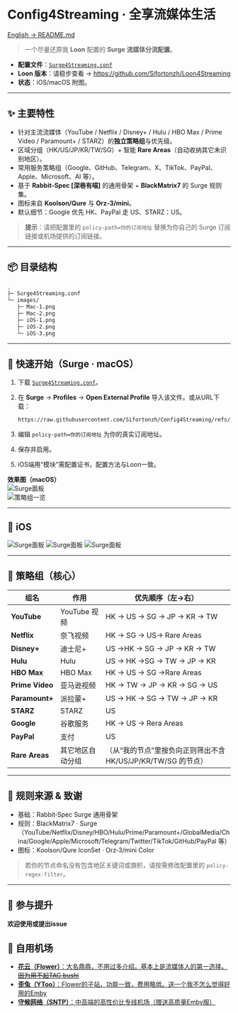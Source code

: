 # Config4Streaming · 全享流媒体生活

[English → README.md](./README.md)

>一个尽量还原我 **Loon** 配置的 **Surge 流媒体分流配置**。

- **配置文件**：[`Surge4Streaming.conf`](./Surge4Streaming.conf)  
- **Loon 版本**：请稳步查看 → https://github.com/Sifortonzh/Loon4Streaming  
- **状态**：iOS/macOS 附图。

---

## ✨ 主要特性

- 针对主流流媒体（YouTube / Netflix / Disney+ / Hulu / HBO Max / Prime Video / Paramount+ / STARZ）的**独立策略组**与优先级。
- 区域分组（HK/US/JP/KR/TW/SG）+ 智能 **Rare Areas**（自动收纳其它未识别地区）。
- 常用服务策略组（Google、GitHub、Telegram、X、TikTok、PayPal、Apple、Microsoft、AI 等）。
- 基于 **Rabbit‑Spec [深巷有喵]** 的通用骨架 + **BlackMatrix7** 的 Surge 规则集。
- 图标来自 **Koolson/Qure** 与 **Orz‑3/mini**。
- 默认细节：Google 优先 HK、PayPal 走 US、STARZ：US。

> **提示**：请把配置里的 `policy-path=你的订阅地址` 替换为你自己的 Surge 订阅链接或机场提供的订阅链接。

---


## 📦 目录结构

```bash
.
├─ Surge4Streaming.conf
└─ images/
   ├─ Mac-1.png
   ├─ Mac-2.png
   ├─ iOS-1.png
   ├─ iOS-2.png
   └─ iOS-3.png
```

---

## 🧭 快速开始（Surge · macOS）

1. 下载 [`Surge4Streaming.conf`](./Surge4Streaming.conf)。  
2. 在 **Surge** → **Profiles** → **Open External Profile** 导入该文件。或从URL下载：

   ```bash
   https://raw.githubusercontent.com/Sifortonzh/Config4Streaming/refs/heads/main/Surge4Streaming.conf
   ```
3. 编辑 `policy-path=你的订阅地址` 为你的真实订阅地址。  
4. 保存并启用。
5. iOS端用“模块”需配置证书，配置方法与Loon一致。

**效果图（macOS）**  
![Surge面板](./images/Mac-1.png)  
![策略组一览](./images/Mac-2.png)

---

## 📱 iOS

![Surge面板](./images/iOS-1.png)
![Surge面板](./images/iOS-2.png)
![Surge面板](./images/iOS-3.png)

---

## 🧩 策略组（核心）

| 组名 | 作用 | 优先顺序（左→右） |
|---|---|---|
| **YouTube** | YouTube 视频 | HK → US → SG → JP → KR → TW |
| **Netflix** | 奈飞视频 | HK  → SG → US→ Rare Areas |
| **Disney+** | 迪士尼+ | US →HK → SG → JP → KR → TW |
| **Hulu** | Hulu | US → HK →SG →  TW → JP → KR |
| **HBO Max** | HBO Max | HK →  US → SG →Rare Areas |
| **Prime Video** | 亚马逊视频 | HK → TW → JP → KR → SG → US |
| **Paramount+** | 派拉蒙+ | US → HK → SG → TW → JP → KR |
| **STARZ** | STARZ | US |
| **Google** | 谷歌服务 | HK → US → Rera Areas |
| **PayPal** | 支付 | US |
| **Rare Areas** | 其它地区自动分组 | （从“我的节点”里按负向正则筛出不含 HK/US/JP/KR/TW/SG 的节点） |

---

## 🧱 规则来源 & 致谢

- 基础：Rabbit‑Spec Surge 通用骨架  
- 规则：BlackMatrix7 · Surge（YouTube/Netflix/Disney/HBO/Hulu/Prime/Paramount+/GlobalMedia/China/Google/Apple/Microsoft/Telegram/Twitter/TikTok/GitHub/PayPal 等）  
- 图标：Koolson/Qure IconSet · Orz‑3/mini Color

> 若你的节点命名没有包含地区关键词或旗帜，请按需修改配置里的 `policy-regex-filter`。

---

## 🙌 参与提升

**欢迎使用或提出issue**

## 🛫 自用机场

- [**花云（Flower）**：大名鼎鼎，不用过多介绍。基本上是流媒体人的第一选择。~~因为用不起TAG,bushi~~](https://api-flowercloud.com/aff.php?aff=13383)
- [**歪兔（YToo）**：Flower的子站，功能一致，费用略低。送一个我不怎么觉得好用的Emby](https://y-too.com/aff.php?aff=7148)
- [**守候网络（SNTP）**：中高端的高性价比专线机场（赠送高质量Emby服）](https://d.xn--hwqp2zit2amna.net/auth/register?code=BcADJolY)

